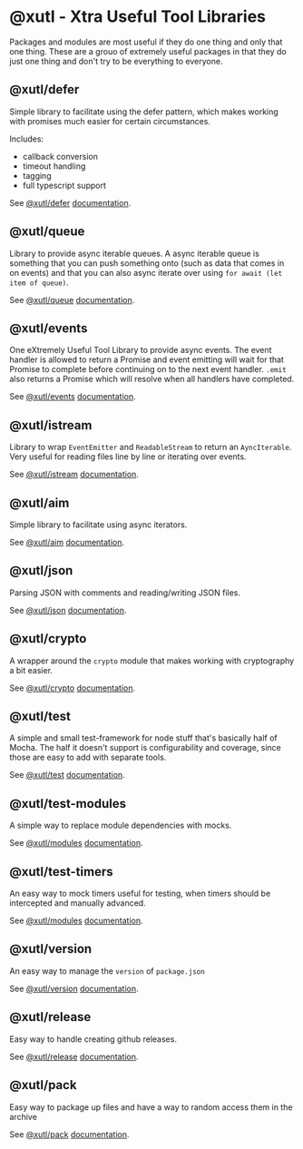 # @xutl - Xtra Useful Tool Libraries

Packages and modules are most useful if they do one thing and only that one thing. These are a grouo of extremely useful packages in that they do just one thing and don't try to be everything to everyone.

## @xutl/defer

Simple library to facilitate using the defer pattern, which makes working with promises much easier for certain circumstances.

Includes:

- callback conversion
- timeout handling
- tagging
- full typescript support

See [@xutl/defer](https://github.com/xutl-es/defer/) [documentation](./defer.md).

## @xutl/queue

Library to provide async iterable queues. A async iterable queue is something that you can push something onto (such as data that comes in on events) and that you can also async iterate over using `for await (let item of queue)`.

See [@xutl/queue](https://github.com/xutl-es/queue/) [documentation](./queue.md).

## @xutl/events

One eXtremely Useful Tool Library to provide async events. The event handler is allowed to return a Promise and
event emitting will wait for that Promise to complete before continuing on to the next event handler. `.emit` also returns a Promise
which will resolve when all handlers have completed.

See [@xutl/events](https://github.com/xutl-es/events/) [documentation](./events.md).

## @xutl/istream

Library to wrap `EventEmitter` and `ReadableStream` to return an `AyncIterable`. Very useful for reading files line by line or iterating over events.

See [@xutl/istream](https://github.com/xutl-es/istream/) [documentation](./istream.md).

## @xutl/aim

Simple library to facilitate using async iterators.

See [@xutl/aim](https://github.com/xutl-es/aim/) [documentation](./aim.md).

## @xutl/json

Parsing JSON with comments and reading/writing JSON files.

See [@xutl/json](https://github.com/xutl-es/json/) [documentation](./json.md).

## @xutl/crypto

A wrapper around the `crypto` module that makes working with cryptography a bit easier.

See [@xutl/crypto](https://github.com/xutl-es/crypto/) [documentation](./crypto.md).

## @xutl/test

A simple and small test-framework for node stuff that's basically half of Mocha. The half it doesn't support is configurability and coverage, since those are easy to add with separate tools.

See [@xutl/test](https://github.com/xutl-es/test/) [documentation](./test.md).

## @xutl/test-modules

A simple way to replace module dependencies with mocks.

See [@xutl/modules](https://github.com/xutl-es/test-modules/) [documentation](./test-modules.md).

## @xutl/test-timers

An easy way to mock timers useful for testing, when timers should be intercepted and manually advanced.

See [@xutl/modules](https://github.com/xutl-es/test-timers/) [documentation](./test-timers.md).

## @xutl/version

An easy way to manage the `version` of `package.json`

See [@xutl/version](https://github.com/xutl-es/version/) [documentation](./version.md).

## @xutl/release

Easy way to handle creating github releases.

See [@xutl/release](https://github.com/xutl-es/release/) [documentation](./release.md).

## @xutl/pack

Easy way to package up files and have a way to random access them in the archive

See [@xutl/pack](https://github.com/xutl-es/pack/) [documentation](./pack.md).
